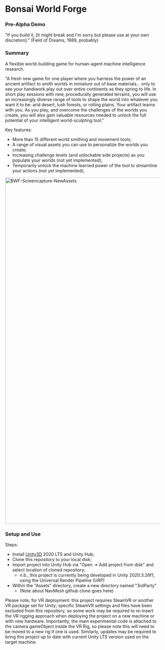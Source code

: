 # Bonsai World Forge
### Pre-Alpha Demo
"If you build it, [it might break and I'm sorry but please use at your own discretion]." (Field of Dreams, 1989, probably)

### Summary
A flexible world-building game for human-agent machine intelligence research.

"A fresh new game for one player where you harness the power of an ancient artifact to smith worlds in miniature out of base materials... only to see your handiwork play out over entire continents as they spring to life. In short play sessions with new, procedurally generated terrains, you will use an increasingly diverse range of tools to shape the world into whatever you want it to be: arid desert, lush forests, or rolling plains. Your artifact learns with you. As you play, and overcome the challenges of the worlds you create, you will also gain valuable resources needed to unlock the full potential of your intelligent world-sculpting tool."

Key features:

* More than 15 different world smithing and movement tools;
* A range of visual assets you can use to personalize the worlds you create;
* Increasing challenge levels (and unlockable side projects) as you populate your worlds (not yet implemented);
* Temporarily unlock the machine learned power of the tool to streamline your actions (not yet implemented);

<img width="1128" alt="BWF-Screencapture-NewAssets" src="https://user-images.githubusercontent.com/1139429/187958905-a5a8217a-607a-4043-842b-777a9587a471.png">

### Setup and Use

Steps:
* Install <a href="https://unity.com/">Unity3D</a> 2020 LTS and Unity Hub;
* Clone this repository to your local disk;
* Import project into Unity Hub via "Open -> Add project from disk" and select location of cloned repository;
  * n.b., this project is currently being developed in Unity 2020.3.26f1, using the Universal Render Pipeline (URP)
* Within the "Assets" directory, create a new directory named "3rdParty"
  * (Note about NavMesh github clone goes here)

Please note, for VR deployment: this project requires SteamVR or another VR package set for Unity; specific SteamVR settings and files have been excluded from this repository, so some work may be required to re-insert the VR rigging approach when deploying the project on a new machine or with new hardware. Importantly, the main experimental code is attached to the camera gameObject inside the VR Rig, so please note this will need to be moved to a new rig if one is used. Similarly, updates may be required to bring this project up to date with current Unity LTS version used on the target machine.
